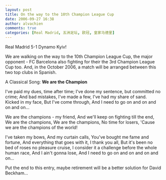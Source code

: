 ```yaml
---
layout: post
title: On the way to the 10th Champion League Cup
date: 2006-09-27 16:38
author: alvachien
comments: true
categories: [Real Madrid, 五洲足坛, 欧冠, 皇家马德里]
---
```


Real Madrid 5-1 Dynamo Kyiv!

We are walking on the way to the 10th Champion League Cup, the major opponent - FC Barcelona also fighting for their the 3rd Champion League Cup too. And, in the October 2006, a match will be arranged between this two top clubs in Spanish.

A Classical Song: <strong>We are the Champion</strong>

I've paid my dues, time after time;
I've done my sentence, but committed no crime;
And bad mistakes,
I've made a few,
I've had my share of sand.
Kicked in my face,
But I've come through,
And I need to go on and on and on and on...

We are the champions - my friend,
And we'll keep on fighting till the end,
We are the champions,
We are the champions,
No time for losers,
'Cause we are the champions of the world!

I've taken my bows,
And my curtain calls,
You've bought me fame and fortune,
And everything that goes with it,
I thank you all,
But it's been no bed of roses no pleasure cruise,
I consider it a challenge before the whole human race,
And I ain't gonna lose,
And I need to go on and on and on and on...

Put the end to this entry, maybe retirement will be a better solution for David Beckham...
